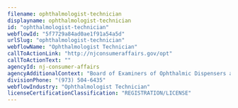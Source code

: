 ```yaml
---
filename: ophthalmologist-technician
displayname: ophthalmologist-technician
id: "ophthalmologist-technician"
webflowId: "5f7729a84ad0ae1f91a54a5d"
urlSlug: "ophthalmologist-technician"
webflowName: "Ophthalmologist Technician"
callToActionLink: "http://njconsumeraffairs.gov/opt"
callToActionText: ""
agencyId: nj-consumer-affairs
agencyAdditionalContext: "Board of Examiners of Ophthalmic Dispensers and Technicians"
divisionPhone: "(973) 504-6435"
webflowIndustry: "Ophthalmologist Technician"
licenseCertificationClassification: "REGISTRATION/LICENSE"
---
```

